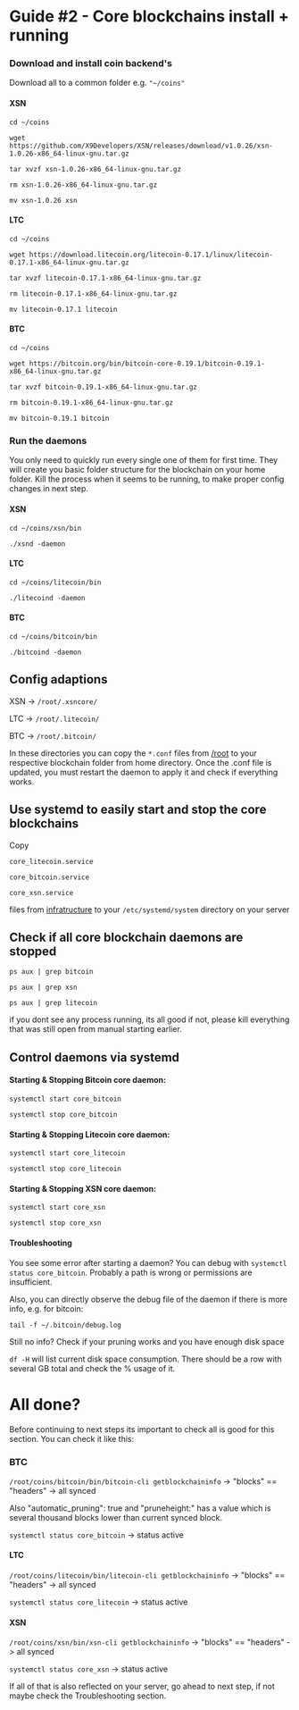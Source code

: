 # Guide #2 - Core blockchains install + running

### Download and install coin backend's

Download all to a common folder e.g. `"~/coins"`

#### XSN 

`cd ~/coins`

`wget https://github.com/X9Developers/XSN/releases/download/v1.0.26/xsn-1.0.26-x86_64-linux-gnu.tar.gz`

`tar xvzf xsn-1.0.26-x86_64-linux-gnu.tar.gz`

`rm xsn-1.0.26-x86_64-linux-gnu.tar.gz`

`mv xsn-1.0.26 xsn`

#### LTC

`cd ~/coins`

`wget https://download.litecoin.org/litecoin-0.17.1/linux/litecoin-0.17.1-x86_64-linux-gnu.tar.gz`

`tar xvzf litecoin-0.17.1-x86_64-linux-gnu.tar.gz`

`rm litecoin-0.17.1-x86_64-linux-gnu.tar.gz`

`mv litecoin-0.17.1 litecoin`

#### BTC

`cd ~/coins`

`wget https://bitcoin.org/bin/bitcoin-core-0.19.1/bitcoin-0.19.1-x86_64-linux-gnu.tar.gz`

`tar xvzf bitcoin-0.19.1-x86_64-linux-gnu.tar.gz`

`rm bitcoin-0.19.1-x86_64-linux-gnu.tar.gz`

`mv bitcoin-0.19.1 bitcoin`


### Run the daemons

You only need to quickly run every single one of them for first time. They will create you basic folder structure for the blockchain
on your home folder. Kill the process when it seems to be running, to make proper config changes in next step.

#### XSN
`cd ~/coins/xsn/bin`

`./xsnd -daemon`
 
#### LTC
`cd ~/coins/litecoin/bin`

`./litecoind -daemon`
 
#### BTC
`cd ~/coins/bitcoin/bin`

`./bitcoind -daemon`

## Config adaptions

XSN -> `/root/.xsncore/`

LTC -> `/root/.litecoin/`

BTC -> `/root/.bitcoin/`

In these directories you can copy the `*.conf` files from  [/root](../installation_guide/root) to your respective
blockchain folder from home directory. Once the .conf file is updated, you must restart the daemon to apply it and check if everything works.

## Use systemd to easily start and stop the core blockchains

Copy 

`core_litecoin.service`

`core_bitcoin.service`

`core_xsn.service`
 
 files from [infratructure](../installation_guide/etc/systemd/system) to your `/etc/systemd/system` directory on your server
 
## Check if all core blockchain daemons are stopped

`ps aux | grep bitcoin`

`ps aux | grep xsn`

`ps aux | grep litecoin` 


if you dont see any process running, its all good if not, please kill everything that was still open from manual starting earlier.

## Control daemons via systemd

#### Starting & Stopping Bitcoin core daemon:

`systemctl start core_bitcoin`

`systemctl stop core_bitcoin`  

#### Starting & Stopping Litecoin core daemon:

`systemctl start core_litecoin`

`systemctl stop core_litecoin`  

#### Starting & Stopping XSN core daemon:

`systemctl start core_xsn`

`systemctl stop core_xsn`


#### Troubleshooting
You see some error after starting a daemon? You can debug with `systemctl status core_bitcoin`. Probably a path is wrong or permissions are insufficient.

Also, you can directly observe the debug file of the daemon if there is more info, e.g. for bitcoin:
 
`tail -f ~/.bitcoin/debug.log`

Still no info? Check if your pruning works and you have enough disk space

`df -H` will list current disk space consumption. There should be a row with several GB total and check the % usage of it.


# All done?

Before continuing to next steps its important to check all is good for this section. You can check it like this:

### BTC

`/root/coins/bitcoin/bin/bitcoin-cli getblockchaininfo` -> "blocks" == "headers" -> all synced

Also "automatic_pruning": true and "pruneheight:" has a value which is several thousand blocks lower than current synced block.

`systemctl status core_bitcoin` -> status active

#### LTC

`/root/coins/litecoin/bin/litecoin-cli getblockchaininfo` -> "blocks" == "headers" -> all synced

`systemctl status core_litecoin` -> status active


#### XSN

`/root/coins/xsn/bin/xsn-cli getblockchaininfo` -> "blocks" == "headers" -> all synced

`systemctl status core_xsn` -> status active


If all of that is also reflected on your server, go ahead to next step, if not maybe check the Troubleshooting section.


